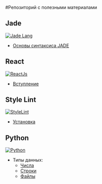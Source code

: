 #Репозиторий с полезными материалами

## Jade

[![Jade Lang](http://jade-lang.com/style/jade-logo-header.svg)](https://github.com/MerrickGit/material/blob/master/jade/01-syntax.md)
- [Основы синтаксиса JADE](https://github.com/MerrickGit/material/blob/master/jade/01-syntax.md)

## React

[![ReactJs](http://webtoks.ru/wp-content/uploads/2015/02/reactjs-logo-thumb.png)](#)
- [Вступление]()

## Style Lint

[![StyleLint](http://stylelint.io/_/web_modules/LayoutContainer/opengraph.png)](#)
- [Установка]()

## Python

[![Python](https://svn.python.org/www/branches/rest2web/beta.python.org/resources/design/logo/python-logo-master-flat.png)](#)
- Типы данных:
  - [Числа](https://github.com/MerrickGit/material/blob/master/python/types/number.md)
  - [Строки](https://github.com/MerrickGit/material/blob/master/python/types/string.md)
  - [Файлы](https://github.com/MerrickGit/material/blob/master/python/types/files.md)
